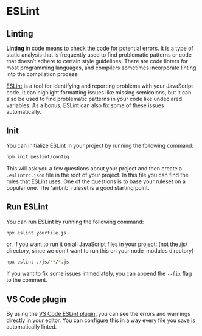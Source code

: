 # ESLint

## Linting

__Linting__ in code means to check the code for potential errors. It is a type of static analysis that is frequently used to find problematic patterns or code that doesn’t adhere to certain style guidelines. There are code linters for most programming languages, and compilers sometimes incorporate linting into the compilation process.

[ESLint](https://eslint.org/) is a tool for identifying and reporting problems with your JavaScript code. It can highlight formatting issues like missing semicolons, but it can also be used to find problematic patterns in your code like undeclared variables. As a bonus, ESLint can also fix some of these issues automatically.

## Init

You can initialize ESLint in your project by running the following command:

```bash
npm init @eslint/config
```

This will ask you a few questions about your project and then create a `.eslintrc.json` file in the root of your project. In this file you can find the rules that ESLint uses. One of the questions is to base your ruleset on a popular one. The 'airbnb' ruleset is a good starting point.

## Run ESLint

You can run ESLint by running the following command:

```bash
npx eslint yourfile.js
```

or, if you want to run it on all JavaScript files in your project: (not the /js/ directory, since we don't want to run this on your node_modules directory)

```bash
npx eslint ./js/**/*.js
```

If you want to fix some issues immediately, you can append the `--fix` flag to the comment.

## VS Code plugin

By using the [VS Code ESLint plugin](https://marketplace.visualstudio.com/items?itemName=dbaeumer.vscode-eslint), you can see the errors and warnings directly in your editor. You can configure this in a way every file you save is automatically linted.

